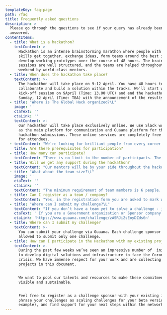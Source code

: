 ```yaml
---
templateKey: faq-page
path: /faq
title: Frequently asked questions
description: >
  Please go through the questions to see if your query has already been
  answered.
contentItems:
  - title: What is a hackathon?
    textContent: >-
      Hackathon is an intense brainstorming marathon where people with different
      skills get together, exchange ideas, form teams around the best ideas and
      develop working prototypes over the course of 48 hours. The brainstorming
      sessions are well structured, and the teams are helped throughout the
      weekend by world-class mentors.
  - title: When does the hackathon take place?
    textContent: >-
      The hackathon will take place on 9-12 April. You have 48 hours to
      collaborate and build a solution within the tracks. We’ll start with a
      kick-off session on 9April (Time: 13.00 UTC) and end the hackathon on
      Sunday, 12 April (Time: TBA) with the announcement of the results.
  - title: "Where is The Global Hack organized?\L"
    image: ''
    ctaText: ''
    ctaLink: ''
    textContent: >-
      Our hackathon will take place exclusively online. We use Slack workspace
      as the main platform for communication and Guaana platform for the
      hackathon submissions. These online services are completely free to use
      for attendees.
  - textContent: "We’re looking for brilliant people from every corner of the globe. Field experts, scientists, tech enthusiasts, business leaders, project managers, marketers, designers & innovators, are all welcomed to join. The key attribute here is “motivation to act”.\L"
    title: Are there prerequisites for participation?
  - title: How many can participate?
    textContent: "There is no limit to the number of participants. The more the merrier.\L"
  - title: Will we get any support during the hackathon?
    textContent: "Our mentors will be by your side throughout the hackathon. The Global Hack mentors are experts in their tracks and will support you with their feedback and knowledge during the course of several check-ins over the 48 hours.\L"
  - title: "What about the team size?\L"
    image: ''
    ctaText: ''
    ctaLink: ''
    textContent: "The minimum requirement of team members is 6 people. As you have to coordinate within your team, we recommend a manageable team size up to 12 members to be effective. But if you want to go with a larger team, we have no objections. If you’re looking for brand new team members, head to Slack. \L"
  - title: Can I register as a team / company?
    textContent: "Yes, in the registration form you are asked to mark whether you are building your idea from scratch or you are building a new feature for existing tech. Both are welcomed and will be evaluated separately.\L"
  - title: "Where can I submit my challenge?\L"
    textContent: "If you don’t have a team yet to solve a challenge - join Slack, recruit team members and then submit your team alongside the challenge for review in Guaana. \nIf you are a Government organization or Sponsor company - submit your challenge here. Each challenge sponsor is allowed to submit only one challenge.\L"
    ctaText: ' If you are a Government organization or Sponsor company - submit your challenge here. '
    ctaLink: 'https://www.guaana.com/challenge/zASRJiZsEoyDZds6n'
  - title: Where can I submit my challenge?
    textContent: >-
      You can submit your challenge via Guaana. Each challenge sponsor is
      allowed to submit only one challenge.
  - title: How can I participate in the Hackathon with my existing project?
    textContent: >-
      During the past few weeks we’ve seen an impressive number of  initiatives
      to develop digital solutions and infrastructure to face the Coronavirus
      crisis. We have immense respect for your work and are collecting all your
      projects in this document.


      We want to pool our talents and resources to make these commitments both
      visible and sustainable.


      Feel free to register as a challenge sponsor with your existing ideas,
      phrase your challenges as scaling challenges for your beta versions (for
      example), and find support for your next steps within the network.
---
```

